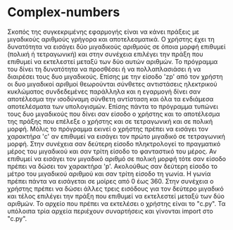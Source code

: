 # Complex-numbers

Σκοπός της συγκεκριμένης εφαρμογής είναι να κάνει πράξεις με μιγαδικούς αριθμούς γρήγορα και αποτελεσματικά.
Ο χρήστης έχει τη δυνατότητα να εισάγει δύο μιγαδικούς αριθμούς σε όποια μορφή επιθυμεί (πολική ή τετραγωνική)
και στην συνέχεια επιλέγει την πράξη που επιθυμεί να εκτελεστεί μεταξύ των δύο αυτών αριθμών. Το πρόγραμμα του
δίνει τη δυνατότητα να προσθέσει ή να πολλαπλασιάσει ή να διαιρέσει τους δυο μιγαδικούς. Επίσης με την είσοδο 'zp'
από τον χρήστη οι δυο μιγαδικοί αριθμοί θεωρούνται σύνθετες αντιστάσεις ηλεκτρικού κυκλώματος συνδεδεμένες παράλληλα
και η εγαρμογή δίνει σαν αποτέλεσμα την ισοδύναμη σύνθετη αντίσταση και όλα τα ενδιάμεσα αποτελέσματα των υπολογισμών.
Επίσης πάντα το πρόγραμμα τυπώνει τους δυο μιγαδικούς που δίνει σαν είσοδο ο χρήστης και το αποτέλεσμα της πράξης που 
επέλεξε ο χρήστης και σε τετραγωνική και σε πολική μορφή. Μόλις το πρόγραμμα εκινεί ο χρήστης πρέπει να εισάγει τον χαρακτήρα
'c' αν επιθυμεί να εισάγει τον πρώτο μιγαδικό σε τετραγωνική μορφή. Στην συνέχεια σαν δεύτερη είσοδο πληκτρολογεί το πραγματικό
μέρος του μιγαδικού και σαν τρίτη είσοδο το φανταστικό του μέρος. Αν επιθυμεί να εισάγει τον μιγαδικό αριθμό σε πολική μορφή
τότε σαν είσοδο πρέπει να δώσει τον χαρακτήρα 'p'. Ακολούθως σαν δεύτερη είσοδο το μέτρο του μιγαδικού αριθμού και σαν τρίτη 
είσοδο τη γωνία. Η γωνία πρέπει πάντα να εισάγεται σε μοίρες από 0 έως 360. Στην συνέχεια ο χρήστης πρέπει να δώσει άλλες τρεις 
εισόδους για τον δεύτερο μιγαδικό και τέλος επιλέγει την πράξη που επιθυμεί να εκτελεστεί μεταξύ των δύο αριθμών.
Το αρχείο που πρέπει να εκτελέσει ο χρήστης είναι το "c.py". Τα υπόλοιπα τρία αρχεία περιέχουν συναρτήσεις και γίνονται import
στο "c.py".
